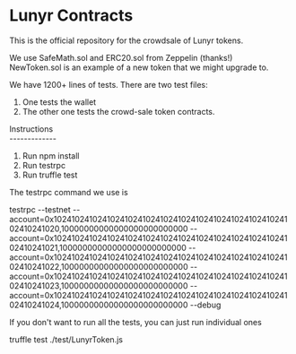 # Lunyr Contracts

This is the official repository for the crowdsale of Lunyr tokens.


We use SafeMath.sol and ERC20.sol from Zeppelin (thanks!)<br>
NewToken.sol is an example of a new token that we might upgrade to.<br>

We have 1200+ lines of tests. There are two test files:<br>
1. One tests the wallet<br>
2. The other one tests the crowd-sale token contracts.<br>

Instructions<br>
-------------<br>
1. Run npm install<br>
1. Run testrpc<br>
2. Run truffle test<br>

The testrpc command we use is

testrpc --testnet --account=0x1024102410241024102410241024102410241024102410241024102410241020,10000000000000000000000000 --account=0x1024102410241024102410241024102410241024102410241024102410241021,10000000000000000000000000 --account=0x1024102410241024102410241024102410241024102410241024102410241022,10000000000000000000000000 --account=0x1024102410241024102410241024102410241024102410241024102410241023,10000000000000000000000000 --account=0x1024102410241024102410241024102410241024102410241024102410241024,10000000000000000000000000 --debug

If you don't want to run all the tests, you can just run individual ones

truffle test ./test/LunyrToken.js
